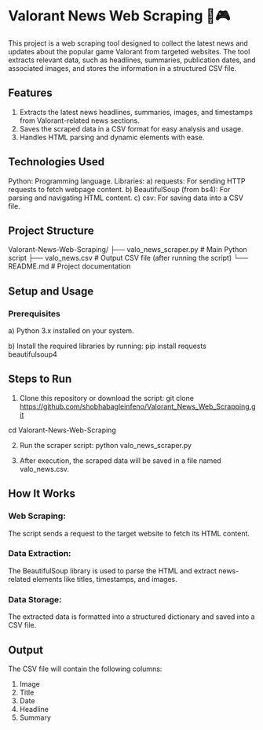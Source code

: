 # Valorant News Web Scraping 📰🎮

This project is a web scraping tool designed to collect the latest news and updates about the popular game Valorant from targeted websites. The tool extracts relevant data, such as headlines, summaries, publication dates, and associated images, and stores the information in a structured CSV file.

## Features
1) Extracts the latest news headlines, summaries, images, and timestamps from Valorant-related news sections.
2) Saves the scraped data in a CSV format for easy analysis and usage.
3) Handles HTML parsing and dynamic elements with ease.

## Technologies Used
Python: Programming language.
Libraries:
a) requests: For sending HTTP requests to fetch webpage content.
b) BeautifulSoup (from bs4): For parsing and navigating HTML content.
c) csv: For saving data into a CSV file.

## Project Structure

Valorant-News-Web-Scraping/
├── valo_news_scraper.py   # Main Python script
├── valo_news.csv          # Output CSV file (after running the script)
└── README.md              # Project documentation

## Setup and Usage
### Prerequisites
a) Python 3.x installed on your system.

b) Install the required libraries by running: pip install requests beautifulsoup4

## Steps to Run
1) Clone this repository or download the script:
git clone https://github.com/shobhabagleinfeno/Valorant_News_Web_Scrapping.git

cd Valorant-News-Web-Scraping

2) Run the scraper script:
python valo_news_scraper.py

3) After execution, the scraped data will be saved in a file named valo_news.csv.

## How It Works
### Web Scraping:
The script sends a request to the target website to fetch its HTML content.
### Data Extraction:
The BeautifulSoup library is used to parse the HTML and extract news-related elements like titles, timestamps, and images.
### Data Storage:
The extracted data is formatted into a structured dictionary and saved into a CSV file.

## Output
The CSV file will contain the following columns:

1) Image
2) Title
3) Date
4) Headline
5) Summary
